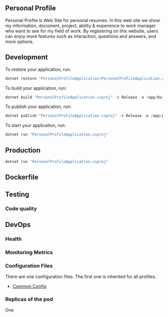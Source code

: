 ## Personal Profile
Personal Profile is Web Site for personal resumes. In this web site we show my information, document, project, ability & experience to work manager who want to see for my field of work. By registering on this website, users can enjoy more features such as interaction, questions and answers, and more options.

## Development
To restore your application, run:
```c
dotnet restore "PersonalProfileApplication/PersonalProfileApplication.csproj"
```

To build your application, run:
```c
dotnet build "PersonalProfileApplication.csproj" -c Release -o /app/build
```

To publish your application, run:
```c
dotnet publish "PersonalProfileApplication.csproj" -c Release -o /app/publish
```

To start your application, run:
```c
dotnet run "PersonalProfileApplication.csproj"
```

## Production
```c
dotnet run "PersonalProfileApplication.csproj"
```

## Dockerfile

## Testing

### Code quality

## DevOps

### Health 

### Monitoring Metrics

### Configuration Files

There are one configuration files. The first one is inherited for all profiles.

- [Common Config](PersonalProfileApp/appsettings.json)

### Replicas of the pod
One
